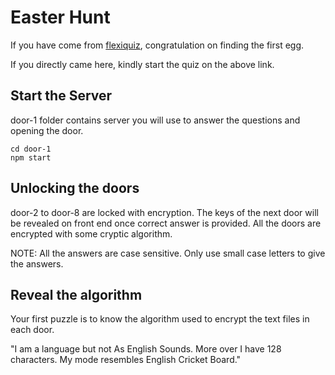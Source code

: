 # Easter Hunt

If you have come from  [flexiquiz](https://www.flexiquiz.com/SC/N/a50e2103-1164-4fcc-9a8d-cacc1e4f6190), congratulation on finding the first egg.

If you directly came here, kindly start the quiz on the above link.

## Start the Server

door-1 folder contains server you will use to answer the questions and opening the door.

```
cd door-1
npm start
```

## Unlocking the doors

door-2 to door-8 are locked with encryption. The keys of the next door will be revealed on front end once correct answer is provided. 
All the doors are encrypted with some cryptic algorithm.

NOTE: All the answers are case sensitive. Only use small case letters to give the answers.

## Reveal the algorithm

Your first puzzle is to know the algorithm used to encrypt the text files in each door.

"I am a language but not As English Sounds. More over I have 128 characters. My mode resembles English Cricket Board."
